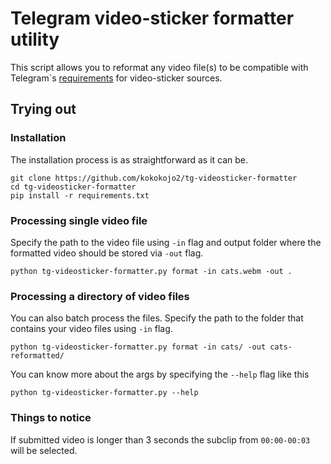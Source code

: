 # Telegram video-sticker formatter utility
This script allows you to reformat any video file(s) to be compatible with Telegram`s
[requirements](https://core.telegram.org/stickers#video-stickers-and-emoji) for video-sticker sources.

## Trying out
### Installation
The installation process is as straightforward as it can be.
```
git clone https://github.com/kokokojo2/tg-videosticker-formatter
cd tg-videosticker-formatter
pip install -r requirements.txt
```

### Processing single video file
Specify the path to the video file using `-in` flag and
output folder where the formatted video should be stored via `-out` flag.
```
python tg-videosticker-formatter.py format -in cats.webm -out .
```
### Processing a directory of video files
You can also batch process the files. Specify the path to the
folder that contains your video files using `-in` flag.
```
python tg-videosticker-formatter.py format -in cats/ -out cats-reformatted/
```
You can know more about the args by specifying the `--help` flag like this
```
python tg-videosticker-formatter.py --help
```

### Things to notice
If submitted video is longer than 3 seconds the subclip from `00:00-00:03` will be selected.

